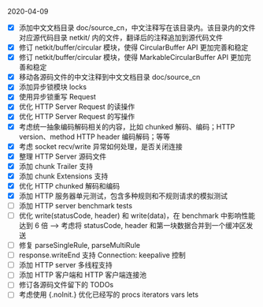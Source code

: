
2020-04-09

- [x] 添加中文文档目录 doc/source_cn，中文注释写在该目录内。该目录内的文件对应源代码目录 netkit/ 
      内的文件，翻译后的注释追加到源代码文件
- [x] 修订 netkit/buffer/circular 模块，使得 CircularBuffer API 更加完善和稳定
- [x] 修订 netkit/buffer/circular 模块，使得 MarkableCircularBuffer API 更加完善和稳定
- [x] 移动各源码文件的中文注释到中文文档目录 doc/source_cn
- [x] 添加异步锁模块 locks
- [x] 使用异步锁重写 Request
- [x] 优化 HTTP Server Request 的读操作
- [x] 优化 HTTP Server Request 的写操作
- [x] 考虑统一抽象编码解码相关的内容，比如 chunked 解码、编码；HTTP version、method HTTP header 
      编码解码；等等
- [x] 考虑 socket recv/write 异常如何处理，是否关闭连接
- [x] 整理 HTTP Server 源码文件
- [x] 添加 chunk Trailer 支持
- [x] 添加 chunk Extensions 支持
- [x] 优化 HTTP chunked 解码和编码
- [x] 添加 HTTP 服务器单元测试，包含多种规则和不规则请求的模拟测试
- [ ] 添加 HTTP server benchmark tests
- [ ] 优化 write(statusCode, header) 和 write(data)，在 benchmark 中影响性能达到 6 倍 --> 
      考虑将 statusCode, header 和第一块数据合并到一个缓冲区发送
- [ ] 修复 parseSingleRule, parseMultiRule
- [ ] response.writeEnd 支持 Connection: keepalive 控制
- [ ] 添加 HTTP server 多线程支持
- [ ] 添加 HTTP 客户端和 HTTP 客户端连接池
- [ ] 修订各源码文件留下的 TODOs
- [ ] 考虑使用 {.noInit.} 优化已经写的 procs iterators vars lets
